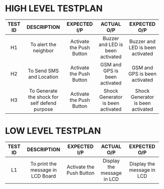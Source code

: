 
# **HIGH LEVEL TESTPLAN**

| **TEST ID** | **DESCRIPTION** | **EXPECTED I/P** | **ACTUAL O/P** | **EXPECTED O/P** |
| :------------:  | :------------------: | :------------------: | :-----------------: | :-------------------: |
| H1               | To alert the neighbor | Activate the Push Button | Buzzer and LED is been activated | Buzzer and LED is been activated |
| H2               | To Send SMS and Location | Activate the Push Button | GSM and GPS is been activated | GSM and GPS is been activated |
| H3               | To Generate the shock for self defend purpose | Activate the Push Button | Shock Generator is been activated | Shock Generator is been activated |














# **LOW LEVEL TESTPLAN**
| **TEST ID** | **DESCRIPTION** | **EXPECTED I/P** | **ACTUAL O/P** | **EXPECTED O/P** |
| :------------:  | :------------------: | :------------------: | :-----------------: | :-------------------: |
|L1                  | To print the message in LCD Board | Activate the Push Button | Display the message in LCD | Display the message in LCD |
